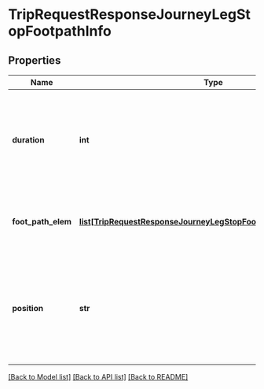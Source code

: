# TripRequestResponseJourneyLegStopFootpathInfo

## Properties
Name | Type | Description | Notes
------------ | ------------- | ------------- | -------------
**duration** | **int** | This is approximately how long in seconds the walking instructions contained in this element take to perform.  | [optional] 
**foot_path_elem** | [**list[TripRequestResponseJourneyLegStopFootpathInfoFootpathElem]**](TripRequestResponseJourneyLegStopFootpathInfoFootpathElem.md) | This describes the specific instructions for the walking leg.  | [optional] 
**position** | **str** | This indicates where in the leg the walking part of this legs occurs, since for some legs this is included with transportation on a vehicle.  | [optional] 

[[Back to Model list]](../README.md#documentation-for-models) [[Back to API list]](../README.md#documentation-for-api-endpoints) [[Back to README]](../README.md)


